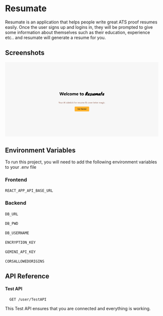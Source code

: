 
# Resumate

Resumate is an application that helps people write great ATS proof resumes easily. Once the user signs up and logins in, they will be prompted to give some information about themselves such as their education, experience etc.. and resumate will generate a resume for you. 

## Screenshots

![App Screenshot](https://raw.githubusercontent.com/kevinorathel/Resumate/refs/heads/main/misc/Resumate-home.png)



## Environment Variables

To run this project, you will need to add the following environment variables to your .env file

### Frontend

`REACT_APP_API_BASE_URL`

### Backend

`DB_URL`

`DB_PWD`

`DB_USERNAME`

`ENCRYPTION_KEY`

`GEMINI_API_KEY`

`CORSALLOWEDORIGINS`



## API Reference

#### Test API

```http
  GET /user/TestAPI
```

This Test API ensures that you are connected and everything is working.
